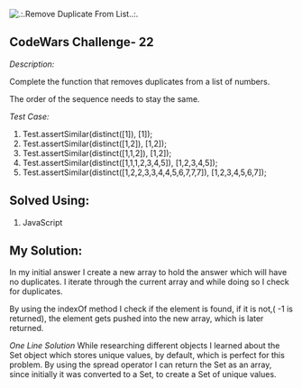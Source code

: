 ![.:.Remove Duplicate From List..:.](.png)

## CodeWars Challenge- 22


*Description:*

Complete the function that removes duplicates from a list of numbers.

The order of the sequence needs to stay the same.

*Test Case:*


1. Test.assertSimilar(distinct([1]), [1]);
2. Test.assertSimilar(distinct([1,2]), [1,2]);
3. Test.assertSimilar(distinct([1,1,2]), [1,2]);
4. Test.assertSimilar(distinct([1,1,1,2,3,4,5]), [1,2,3,4,5]);
5. Test.assertSimilar(distinct([1,2,2,3,3,4,4,5,6,7,7,7]), [1,2,3,4,5,6,7]);


## Solved Using:

1. JavaScript

## My Solution:

In my initial answer I create a new array to hold the answer which will have no duplicates. I iterate through the current array and while doing so I check for duplicates.

By using the indexOf method I check if the element is found, if it is not,( -1 is returned), the element gets pushed into the new array, which is later returned.

*One Line Solution*
While researching different objects I learned about the Set object which stores unique values, by default, which is perfect for this problem. By using the spread operator I can return the Set as an array, since initially it was converted to a Set, to create a Set of unique values. 

